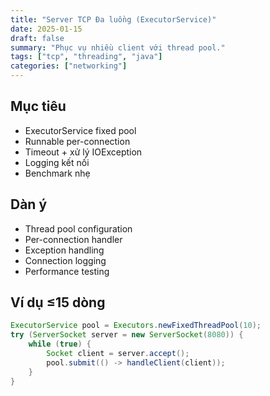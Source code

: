 ```yaml
---
title: "Server TCP Đa luồng (ExecutorService)"
date: 2025-01-15
draft: false
summary: "Phục vụ nhiều client với thread pool."
tags: ["tcp", "threading", "java"]
categories: ["networking"]
---
```


## Mục tiêu

- ExecutorService fixed pool
- Runnable per-connection
- Timeout + xử lý IOException
- Logging kết nối
- Benchmark nhẹ

## Dàn ý

- Thread pool configuration
- Per-connection handler
- Exception handling
- Connection logging
- Performance testing

## Ví dụ ≤15 dòng

```java
ExecutorService pool = Executors.newFixedThreadPool(10);
try (ServerSocket server = new ServerSocket(8080)) {
    while (true) {
        Socket client = server.accept();
        pool.submit(() -> handleClient(client));
    }
}
```
